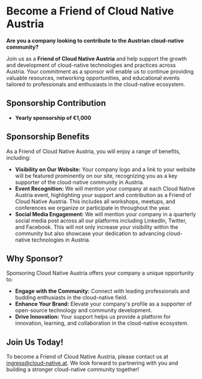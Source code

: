 # Become a Friend of Cloud Native Austria

**Are you a company looking to contribute to the Austrian cloud-native community?**

Join us as a **Friend of Cloud Native Austria** and help support the growth and development of cloud-native technologies and practices across Austria. 
Your commitment as a sponsor will enable us to continue providing valuable resources, networking opportunities, and educational events tailored to professionals and enthusiasts in the cloud-native ecosystem.

## Sponsorship Contribution

- **Yearly sponsorship of €1,000**

## Sponsorship Benefits

As a Friend of Cloud Native Austria, you will enjoy a range of benefits, including:

- **Visibility on Our Website:**
Your company logo and a link to your website will be featured prominently on our site, recognizing you as a key supporter of the cloud-native community in Austria.
- **Event Recognition:**
We will mention your company at each Cloud Native Austria event, highlighting your support and contribution as a Friend of Cloud Native Austria. 
This includes all workshops, meetups, and conferences we organize or participate in throughout the year.
- **Social Media Engagement:**
We will mention your company in a quarterly social media post across all our platforms including LinkedIn, Twitter, and Facebook. 
This will not only increase your visibility within the community but also showcase your dedication to advancing cloud-native technologies in Austria.

## Why Sponsor?

Sponsoring Cloud Native Austria offers your company a unique opportunity to:

- **Engage with the Community:**
Connect with leading professionals and budding enthusiasts in the cloud-native field.
- **Enhance Your Brand:**
Elevate your company's profile as a supporter of open-source technology and community development.
- **Drive Innovation:**
Your support helps us provide a platform for innovation, learning, and collaboration in the cloud-native ecosystem.

## Join Us Today!

To become a Friend of Cloud Native Austria, please contact us at ingress@cloud-native.at.
We look forward to partnering with you and building a stronger cloud-native community together!
